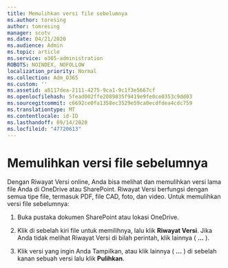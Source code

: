 ```yaml
---
title: Memulihkan versi file sebelumnya
ms.author: toresing
author: tomresing
manager: scotv
ms.date: 04/21/2020
ms.audience: Admin
ms.topic: article
ms.service: o365-administration
ROBOTS: NOINDEX, NOFOLLOW
localization_priority: Normal
ms.collection: Adm_O365
ms.custom: ''
ms.assetid: a8117dea-2111-4275-9ca1-9c1f3e5667cf
ms.openlocfilehash: 5fead002ffe2089835f9419e9fe0ce0353c9dd03
ms.sourcegitcommit: c6692ce0fa1358ec3529e59ca0ecdfdea4cdc759
ms.translationtype: MT
ms.contentlocale: id-ID
ms.lasthandoff: 09/14/2020
ms.locfileid: "47720613"
---
```

# <a name="restore-a-previous-file-version"></a>Memulihkan versi file sebelumnya

Dengan Riwayat Versi online, Anda bisa melihat dan memulihkan versi lama file Anda di OneDrive atau SharePoint. Riwayat Versi berfungsi dengan semua tipe file, termasuk PDF, file CAD, foto, dan video. Untuk memulihkan versi file sebelumnya:
  
1. Buka pustaka dokumen SharePoint atau lokasi OneDrive.
    
2. Klik di sebelah kiri file untuk memilihnya, lalu klik **Riwayat Versi**. Jika Anda tidak melihat Riwayat Versi di bilah perintah, klik lainnya ( **...** ). 
    
3. Klik versi yang ingin Anda Tampilkan, atau klik lainnya ( **...** ) di sebelah kanan sebuah versi lalu klik **Pulihkan**.
    

